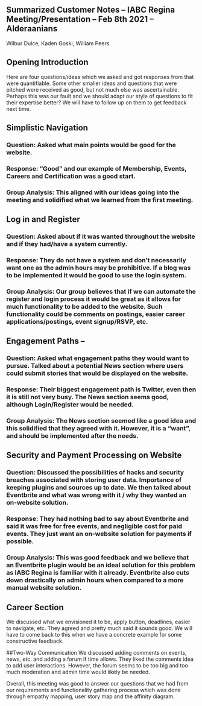## Summarized Customer Notes – IABC Regina Meeting/Presentation – Feb 8th 2021 – Alderaanians
Wilbur Dulce, Kaden Goski, William Peers

## Opening Introduction
Here are four questions/ideas which we asked and got responses from that were quantifiable. Some other smaller ideas and questions that were pitched were received as good, but not much else was ascertainable. Perhaps this was our fault and we should adapt our style of questions to fit their expertise better? We will have to follow up on them to get feedback next time.

## Simplistic Navigation 
### Question: Asked what main points would be good for the website. 

### Response: “Good” and our example of Membership, Events, Careers and Certification was a good start. 

### Group Analysis: This aligned with our ideas going into the meeting and solidified what we learned from the first meeting.

## Log in and Register   
### Question: Asked about if it was wanted throughout the website and if they had/have a system currently. 

### Response: They do not have a system and don’t necessarily want one as the admin hours may be prohibitive. If a blog was to be implemented it would be good to use the login system.

### Group Analysis: Our group believes that if we can automate the register and login process it would be great as it allows for much functionality to be added to the website. Such functionality could be comments on postings, easier career applications/postings, event signup/RSVP, etc.

## Engagement Paths – 
### Question: Asked what engagement paths they would want to pursue. Talked about a potential News section where users could submit stories that would be displayed on the website.

### Response: Their biggest engagement path is Twitter, even then it is still not very busy. The News section seems good, although Login/Register would be needed. 

### Group Analysis:  The News section seemed like a good idea and this solidified that they agreed with it. However, it is a “want”, and should be implemented after the needs.

## Security and Payment Processing on Website
### Question:  Discussed the possibilities of hacks and security breaches associated with storing user data. Importance of keeping plugins and sources up to date. We then talked about Eventbrite and what was wrong with it / why they wanted an on-website solution.

### Response:  They had nothing bad to say about Eventbrite and said it was free for free events, and negligible cost for paid events. They just want an on-website solution for payments if possible.

### Group Analysis:   This was good feedback and we believe that an Eventbrite plugin would be an ideal solution for this problem as IABC Regina is familiar with it already. Eventbrite also cuts down drastically on admin hours when compared to a more manual website solution.

## Career Section 
We discussed what we envisioned it to be, apply button, deadlines, easier to navigate, etc. They agreed and pretty much said it sounds good. We will have to come back to this when we have a concrete example for some constructive feedback.

##Two-Way Communication
We discussed adding comments on events, news, etc. and adding a forum if time allows. They liked the comments idea to add user interactions. However, the forum seems to be too big and too much moderation and admin time would likely be needed.

Overall, this meeting was good to answer our questions that we had from our requirements and functionality gathering process which was done through empathy mapping, user story map and the affinity diagram.
